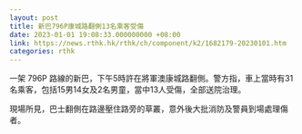 ```yaml
---
layout: post
title: 新巴796P康城路翻側13名乘客受傷
date: 2023-01-01 19:08:33.000000000 +08:00
link: https://news.rthk.hk/rthk/ch/component/k2/1682179-20230101.htm
categories: rthk
---
```


一架 796P 路線的新巴，下午5時許在將軍澳康城路翻側。警方指，車上當時有31名乘客，包括15男14女及2名男童，當中13人受傷，全部送院治理。

現場所見，巴士翻側在路邊壓住路旁的草叢，意外後大批消防及警員到場處理傷者。
